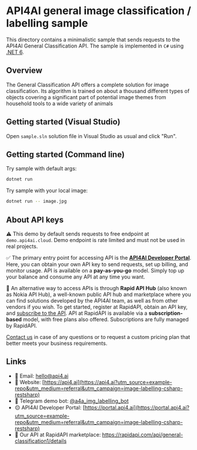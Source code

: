 # API4AI general image classification / labelling sample

This directory contains a minimalistic sample that sends requests to the API4AI General Classification API.
The sample is implemented in `C#` using [.NET 6](https://dotnet.microsoft.com/en-us/download/dotnet/6.0).


## Overview

The General Classification API offers a complete solution for image classification. Its algorithm is trained on about a thousand different types of objects covering a significant part of potential image themes from household tools to a wide variety of animals


## Getting started (Visual Studio)

Open `sample.sln` solution file in Visual Studio as usual and click "Run". 


## Getting started (Command line)

Try sample with default args:

```bash
dotnet run
```

Try sample with your local image:

```bash
dotnet run -- image.jpg
```


## About API keys

⚠️ This demo by default sends requests to free endpoint at `demo.api4ai.cloud`.
Demo endpoint is rate limited and must not be used in real projects.

✅ The primary entry point for accessing API is the **[API4AI Developer Portal](https://portal.api4.ai?utm_source=example-repo&utm_medium=referral&utm_campaign=image-labelling-csharp-restsharp)**. Here, you can obtain your own API key to send requests, set up billing, and monitor usage. API is available on a **pay-as-you-go** model. Simply top up your balance and consume any API at any time you want.

🐙 An alternative way to access APIs is through **Rapid API Hub** (also known as Nokia API Hub), a well-known public API hub and marketplace where you can find solutions developed by the API4AI team, as well as from other vendors if you wish. To get started, register at RapidAPI, obtain an API key, and [subscribe to the API](https://rapidapi.com/api4ai-api4ai-default/api/general-classification1/details). API at RapidAPI is available via a **subscription-based** model, with free plans also offered. Subscriptions are fully managed by RapidAPI.

[Contact us](https://api4.ai/contacts?utm_source=example-repo&utm_medium=referral&utm_campaign=image-labelling-csharp-restsharp) in case of any questions or to request a custom pricing plan
that better meets your business requirements.


## Links

* 📩 Email: [hello@api4.ai](mailto:hello@api4.ai)
* 🔗 Website: [https://api4.ai](https://api4.ai?utm_source=example-repo&utm_medium=referral&utm_campaign=image-labelling-csharp-restsharp)
* 🤖 Telegram demo bot: [@a4a_img_labelling_bot](https://t.me/a4a_img_labelling_bot)
* 🟡 API4AI Developer Portal: [https://portal.api4.ai](https://portal.api4.ai?utm_source=example-repo&utm_medium=referral&utm_campaign=image-labelling-csharp-restsharp)
* 🔵 Our API at RapidAPI marketplace: https://rapidapi.com/api/general-classification1/details
